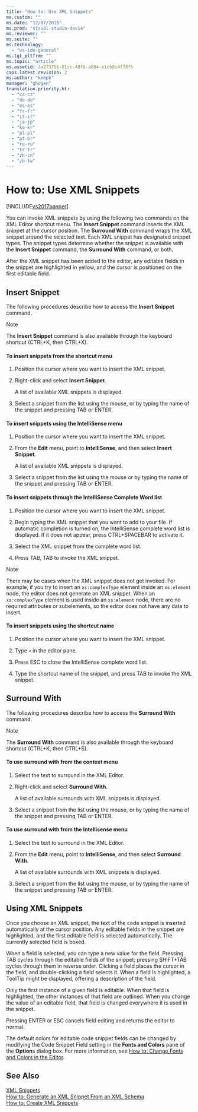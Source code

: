 ```yaml
---
title: "How to: Use XML Snippets"
ms.custom: ""
ms.date: "12/07/2016"
ms.prod: "visual-studio-dev14"
ms.reviewer: ""
ms.suite: ""
ms.technology: 
  - "vs-ide-general"
ms.tgt_pltfrm: ""
ms.topic: "article"
ms.assetid: 3a27375b-81cc-48f6-a884-e1cb8c4f78f5
caps.latest.revision: 2
ms.author: "kempb"
manager: "ghogen"
translation.priority.ht: 
  - "cs-cz"
  - "de-de"
  - "es-es"
  - "fr-fr"
  - "it-it"
  - "ja-jp"
  - "ko-kr"
  - "pl-pl"
  - "pt-br"
  - "ru-ru"
  - "tr-tr"
  - "zh-cn"
  - "zh-tw"
---
```

# How to: Use XML Snippets
[!INCLUDE[vs2017banner](../code-quality/includes/vs2017banner.md)]

You can invoke XML snippets by using the following two commands on the XML Editor shortcut menu. The **Insert Snippet** command inserts the XML snippet at the cursor position. The **Surround With** command wraps the XML snippet around the selected text. Each XML snippet has designated snippet types. The snippet types determine whether the snippet is available with the **Insert Snippet** command, the **Surround With** command, or both.  
  
 After the XML snippet has been added to the editor, any editable fields in the snippet are highlighted in yellow, and the cursor is positioned on the first editable field.  
  
## Insert Snippet  
 The following procedures describe how to access the **Insert Snippet** command.  
  
> [!NOTE]
>  The **Insert Snippet** command is also available through the keyboard shortcut (CTRL+K, then CTRL+X).  
  
#### To insert snippets from the shortcut menu  
  
1.  Position the cursor where you want to insert the XML snippet.  
  
2.  Right-click and select **Insert Snippet**.  
  
     A list of available XML snippets is displayed.  
  
3.  Select a snippet from the list using the mouse, or by typing the name of the snippet and pressing TAB or ENTER.  
  
#### To insert snippets using the IntelliSense menu  
  
1.  Position the cursor where you want to insert the XML snippet.  
  
2.  From the **Edit** menu, point to **IntelliSense**, and then select **Insert Snippet**.  
  
     A list of available XML snippets is displayed.  
  
3.  Select a snippet from the list using the mouse or by typing the name of the snippet and pressing TAB or ENTER.  
  
#### To insert snippets through the IntelliSense Complete Word list  
  
1.  Position the cursor where you want to insert the XML snippet.  
  
2.  Begin typing the XML snippet that you want to add to your file. If automatic completion is turned on, the IntelliSense complete word list is displayed. If it does not appear, press CTRL+SPACEBAR to activate it.  
  
3.  Select the XML snippet from the complete word list.  
  
4.  Press TAB, TAB to invoke the XML snippet.  
  
> [!NOTE]
>  There may be cases when the XML snippet does not get invoked. For example, if you try to insert an `xs:complexType` element inside an `xs:element` node, the editor does not generate an XML snippet. When an `xs:complexType` element is used inside an `xs:element` node, there are no required attributes or subelements, so the editor does not have any data to insert.  
  
#### To insert snippets using the shortcut name  
  
1.  Position the cursor where you want to insert the XML snippet.  
  
2.  Type `<` in the editor pane.  
  
3.  Press ESC to close the IntelliSense complete word list.  
  
4.  Type the shortcut name of the snippet, and press TAB to invoke the XML snippet.  
  
## Surround With  
 The following procedures describe how to access the **Surround With** command.  
  
> [!NOTE]
>  The **Surround With** command is also available through the keyboard shortcut (CTRL+K, then CTRL+S).  
  
#### To use surround with from the context menu  
  
1.  Select the text to surround in the XML Editor.  
  
2.  Right-click and select **Surround With**.  
  
     A list of available surrounds with XML snippets is displayed.  
  
3.  Select a snippet from the list using the mouse, or by typing the name of the snippet and pressing TAB or ENTER.  
  
#### To use surround with from the Intellisense menu  
  
1.  Select the text to surround in the XML Editor.  
  
2.  From the **Edit** menu, point to **IntelliSense**, and then select **Surround With**.  
  
     A list of available surrounds with XML snippets is displayed.  
  
3.  Select a snippet from the list using the mouse, or by typing the name of the snippet and pressing TAB or ENTER.  
  
## Using XML Snippets  
 Once you choose an XML snippet, the text of the code snippet is inserted automatically at the cursor position. Any editable fields in the snippet are highlighted, and the first editable field is selected automatically. The currently selected field is boxed.  
  
 When a field is selected, you can type a new value for the field. Pressing TAB cycles through the editable fields of the snippet; pressing SHIFT+TAB cycles through them in reverse order. Clicking a field places the cursor in the field, and double-clicking a field selects it. When a field is highlighted, a ToolTip might be displayed, offering a description of the field.  
  
 Only the first instance of a given field is editable. When that field is highlighted, the other instances of that field are outlined. When you change the value of an editable field, that field is changed everywhere it is used in the snippet.  
  
 Pressing ENTER or ESC cancels field editing and returns the editor to normal.  
  
 The default colors for editable code snippet fields can be changed by modifying the Code Snippet Field setting in the **Fonts and Colors** pane of the **Option**s dialog box. For more information, see [How to: Change Fonts and Colors in the Editor](../ide/reference/how-to--change-fonts-and-colors-in-the-editor.md).  
  
## See Also  
 [XML Snippets](../xml-tools/xml-snippets.md)   
 [How to: Generate an XML Snippet From an XML Schema](../xml-tools/how-to--generate-an-xml-snippet-from-an-xml-schema.md)   
 [How to: Create XML Snippets](../xml-tools/how-to--create-xml-snippets.md)